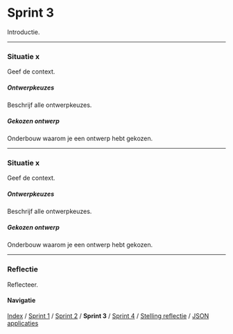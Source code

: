 # Sprint 3
Introductie.

---

### Situatie x
Geef de context.

##### Ontwerpkeuzes
Beschrijf alle ontwerpkeuzes.

##### Gekozen ontwerp
Onderbouw waarom je een ontwerp hebt gekozen.

---

### Situatie x
Geef de context.

##### Ontwerpkeuzes
Beschrijf alle ontwerpkeuzes.

##### Gekozen ontwerp
Onderbouw waarom je een ontwerp hebt gekozen.

---

### Reflectie
Reflecteer.

#### Navigatie
[Index](../readme.md) / [Sprint 1](../week6/sprint1.md) / [Sprint 2](../week6/sprint2.md) / **Sprint 3**
/ [Sprint 4](sprint4.md) / [Stelling reflectie](../overig/stelling-reflectie.md) / [JSON applicaties](../overig/json-applicaties.md)